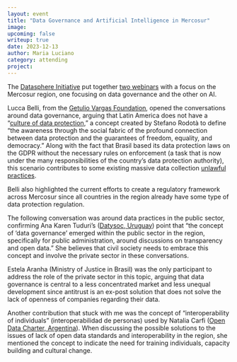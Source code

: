 ```yaml
---
layout: event
title: "Data Governance and Artificial Intelligence in Mercosur"
image: 
upcoming: false
writeup: true
date: 2023-12-13
author: Maria Luciano
category: attending
project: 
---
```


The [Datasphere Initiative](https://www.thedatasphere.org/) put together [two webinars](https://cetic.br/es/seminarios-gobernanza-datos-ia-mercosur/) with a focus on the Mercosur region, one focusing on data governance and the other on AI.

<!--more-->

Lucca Belli, from the [Getulio Vargas Foundation](https://direitorio.fgv.br/pesquisa/centro-de-tecnologia-e-sociedade), opened the conversations around data governance, arguing that Latin America does not have a “[culture of data protection](https://www.jota.info/opiniao-e-analise/artigos/o-que-falta-ao-brasil-e-a-america-latina-para-uma-protecao-de-dados-efetiva-02092021),” a concept created by Stefano Rodotà to define “the awareness through the social fabric of the profound connection between data protection and the guarantees of freedom, equality, and democracy.” Along with the fact that Brasil based its data protection laws on the GDPR without the necessary rules on enforcement (a task that is now under the many responsibilities of the country’s data protection authority), this scenario contributes to some existing massive data collection [unlawful practices](https://idec.org.br/sites/default/files/right_to_health_and_personal_data_protection.pdf).

Belli also highlighted the current efforts to create a regulatory framework across Mercosur since all countries in the region already have some type of data protection regulation.

The following conversation was around data practices in the public sector, confirming Ana Karen Tuduri’s ([Datysoc, Uruguay](https://datysoc.org/)) point that “the concept of ‘data governance’ emerged within the public sector in the region, specifically for public administration, around discussions on transparency and open data.” She believes that civil society needs to embrace this concept and involve the private sector in these conversations.

Estela Aranha (Ministry of Justice in Brasil) was the only participant to address the role of the private sector in this topic, arguing that data governance is central to a less concentrated market and less unequal development since antitrust is an ex-post solution that does not solve the lack of openness of companies regarding their data.

Another contribution that stuck with me was the concept of “interoperability of individuals” (interoperabilidad de personas) used by Natalia Carfi ([Open Data Charter, Argentina](https://opendatacharter.net/who-we-are/)). When discussing the possible solutions to the issues of lack of open data standards and interoperability in the region, she mentioned the concept to indicate the need for training individuals, capacity building and cultural change.  